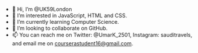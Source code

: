- 👋 Hi, I’m @UK59London
- 👀 I’m interested in JavaScript, HTML and CSS.
- 🌱 I’m currently learning Computer Science.
- 💞️ I’m looking to collaborate on GitHub.
- 📫 You can reach me on Twitter: @UmarK_2501, Instagram: sauditravels, and email me on courserastudent16@gmail.com.

<!---
UK59London/UK59London is a ✨ special ✨ repository because its `README.md` (this file) appears on your GitHub profile.
You can click the Preview link to take a look at your changes.
--->
